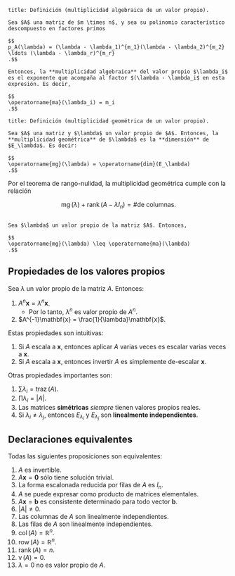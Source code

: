 ```ad-definition
title: Definición (multiplicidad algebraica de un valor propio).

Sea $A$ una matriz de $m \times n$, y sea su polinomio característico descompuesto en factores primos

$$
p_A(\lambda) = (\lambda - \lambda_1)^{m_1}(\lambda - \lambda_2)^{m_2} \ldots (\lambda - \lambda_r)^{m_r}
.$$

Entonces, la **multiplicidad algebraica** del valor propio $\lambda_i$ es el exponente que acompaña al factor $(\lambda - \lambda_i$ en esta expresión. Es decir,

$$
\operatorname{ma}(\lambda_i) = m_i
.$$

```


```ad-definition
title: Definición (multiplicidad geométrica de un valor propio).

Sea $A$ una matriz y $\lambda$ un valor propio de $A$. Entonces, la **multiplicidad geométrica** de $\lambda$ es la **dimensión** de $E_\lambda$. Es decir:

$$
\operatorname{mg}(\lambda) = \operatorname{dim}(E_\lambda)
.$$

```

Por el teorema de rango-nulidad, la multiplicidad geométrica cumple con la relación

$$
\operatorname{mg}(\lambda) + \operatorname{rank}(A - \lambda I_n) = \text{\# de columnas}
.$$

```ad-theorem

Sea $\lambda$ un valor propio de la matriz $A$. Entonces,

$$
\operatorname{mg}(\lambda) \leq \operatorname{ma}(\lambda)
.$$

```

## Propiedades de los valores propios

Sea $\lambda$ un valor propio de la matriz $A$. Entonces:

1. $A^n\mathbf{x} = \lambda^n\mathbf{x}$.
	- Por lo tanto, $\lambda^n$ es valor propio de $A^n$.
2. $A^{-1}\mathbf{x} = \frac{1}{\lambda}\mathbf{x}$.

Estas propiedades son intuitivas:

1. Si $A$ escala a $\mathbf{x}$, entonces aplicar $A$ varias veces es escalar varias veces a $\mathbf{x}$.
2. Si $A$ escala a $\mathbf{x}$, entonces invertir $A$ es simplemente de-escalar $\mathbf{x}$.

Otras propiedades importantes son:

1. $\sum\lambda_i = \operatorname{traz}(A)$.
2. $\prod\lambda_i = |A|$.
3. Las matrices **simétricas** *siempre* tienen valores propios reales.
4. Si $\lambda_i \neq \lambda_j$, entonces $E_{\lambda_i}$ y $E_{\lambda_j}$ son **linealmente independientes**.

## Declaraciones equivalentes

Todas las siguientes proposiciones son equivalentes:

1. $A$ es invertible.
2. $A\mathbf{x} = \mathbf{0}$ sólo tiene solución trivial.
3. La forma escalonada reducida por filas de $A$ es $I_n$.
4. $A$ se puede expresar como producto de matrices elementales.
5. $A\mathbf{x} = \mathbf{b}$ es consistente determinado para todo vector $\mathbf{b}$.
6. $|A| \neq 0$.
7. Las columnas de $A$ son linealmente independientes.
8. Las filas de $A$ son linealmente independientes.
9. $\operatorname{col}(A) = \mathbb{R}^n$.
9. $\operatorname{row}(A) = \mathbb{R}^n$.
10. $\operatorname{rank}(A) = n$.
10. $\operatorname{v}(A) = 0$.
11. $\lambda = 0$ no es valor propio de $A$.

